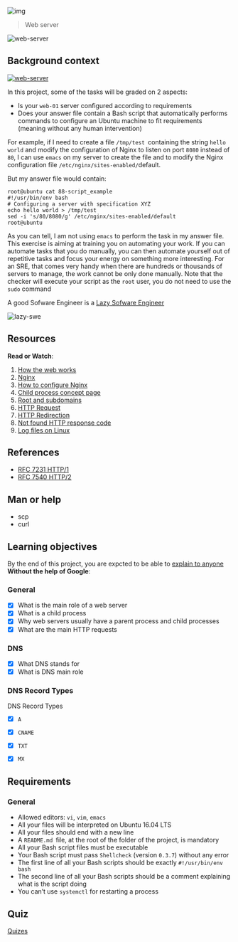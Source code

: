 ![img](https://assets.imaginablefutures.com/media/images/ALX_Logo.max-200x150.png)
  > Web server


![web-server](https://s3.amazonaws.com/intranet-projects-files/holbertonschool-sysadmin_devops/266/8Gu52Qv.png)

## Background context
[![web-server](https://img.youtube.com/vi/AZg4uJkEa-4/0.jpg)](https://youtu.be/AZg4uJkEa-4 "Web Server")


In this project, some of the tasks will be graded on 2 aspects:

- Is your ```web-01``` server configured according to requirements
- Does your answer file contain a Bash script that automatically performs commands to configure an Ubuntu machine to fit requirements (meaning without any human intervention)

For example, if I need to create a file ```/tmp/test ```containing the string ```hello world``` and modify the configuration of Nginx to listen on port ```8080``` instead of ```80```, I can use ```emacs``` on my server to create the file and to modify the Nginx configuration file ```/etc/nginx/sites-enabled/```default.

But my answer file would contain:
```
root@ubuntu cat 88-script_example
#!/usr/bin/env bash
# Configuring a server with specification XYZ
echo hello world > /tmp/test
sed -i 's/80/8080/g' /etc/nginx/sites-enabled/default
root@ubuntu
```
As you can tell, I am not using ```emacs``` to perform the task in my answer file. This exercise is aiming at training you on automating your work. If you can automate tasks that you do manually, you can then automate yourself out of repetitive tasks and focus your energy on something more interesting. For an SRE, that comes very handy when there are hundreds or thousands of servers to manage, the work cannot be only done manually. Note that the checker will execute your script as the ```root``` user, you do not need to use the ```sudo``` command

A good Sofware Engineer is a [Lazy Sofware Engineer](https://www.techwell.com/techwell-insights/2013/12/why-best-programmers-are-lazy-and-act-dumb)

![lazy-swe](https://s3.amazonaws.com/intranet-projects-files/holbertonschool-sysadmin_devops/266/82VsYEC.jpg)

## Resources
__Read or Watch__:
1. [How the web works](https://developer.mozilla.org/en-US/docs/Learn/Getting_started_with_the_web/How_the_Web_works)
2. [Nginx](https://en.wikipedia.org/wiki/Nginx)
3. [How to configure Nginx](https://www.digitalocean.com/community/tutorials/how-to-set-up-nginx-server-blocks-virtual-hosts-on-ubuntu-16-04)
4. [Child process concept page](https://intranet.alxswe.com/concepts/110)
5. [Root and subdomains](https://landingi.com/help/domains-vs-subdomains/)
6. [HTTP Request](https://www.tutorialspoint.com/http/http_methods.htm)
7. [HTTP Redirection](https://moz.com/learn/seo/redirection)
8. [Not found HTTP response code](https://en.wikipedia.org/wiki/HTTP_404)
9. [Log files on Linux](https://www.cyberciti.biz/faq/ubuntu-linux-gnome-system-log-viewer/)

## References
- [RFC 7231 HTTP/1](https://datatracker.ietf.org/doc/html/rfc7231)
- [RFC 7540 HTTP/2](https://datatracker.ietf.org/doc/html/rfc7540)

## Man or help
- scp
- curl

## Learning objectives
By the end of this project, you are expcted to be able to [explain to anyone](https://fs.blog/feynman-learning-technique/) __Without the help of Google__:

### General
* [X] What is the main role of a web server
* [X] What is a child process
* [X] Why web servers usually have a parent process and child processes
* [X] What are the main HTTP requests

### DNS
* [X] What DNS stands for
* [X] What is DNS main role

### DNS Record Types
DNS Record Types
* [X] ```A```
* [X] ```CNAME```
* [X] ```TXT```
* [X] ```MX```



## Requirements

### General

- Allowed editors: ```vi```, ```vim```, ```emacs```
- All your files will be interpreted on Ubuntu 16.04 LTS
- All your files should end with a new line
- A ```README.md ```file, at the root of the folder of the project, is mandatory
- All your Bash script files must be executable
- Your Bash script must pass ```Shellcheck``` (version ```0.3.7```) without any error
- The first line of all your Bash scripts should be exactly ```#!/usr/bin/env bash```
- The second line of all your Bash scripts should be a comment explaining what is the script doing
- You can’t use ```systemctl``` for restarting a process


## Quiz
[Quizes](./quiz.md)
